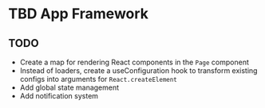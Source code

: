 # TBD App Framework

## TODO

- Create a map for rendering React components in the `Page` component
- Instead of loaders, create a useConfiguration hook to transform existing configs into arguments for `React.createElement`
- Add global state management
- Add notification system
